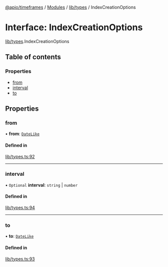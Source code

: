 [@apio/timeframes](../README.md) / [Modules](../modules.md) / [lib/types](../modules/lib_types.md) / IndexCreationOptions

# Interface: IndexCreationOptions

[lib/types](../modules/lib_types.md).IndexCreationOptions

## Table of contents

### Properties

- [from](lib_types.IndexCreationOptions.md#from)
- [interval](lib_types.IndexCreationOptions.md#interval)
- [to](lib_types.IndexCreationOptions.md#to)

## Properties

### from

• **from**: [`DateLike`](../modules/lib_types.md#datelike)

#### Defined in

[lib/types.ts:92](https://github.com/fatmatto/timeframes/blob/497de10/src/lib/types.ts#L92)

___

### interval

• `Optional` **interval**: `string` \| `number`

#### Defined in

[lib/types.ts:94](https://github.com/fatmatto/timeframes/blob/497de10/src/lib/types.ts#L94)

___

### to

• **to**: [`DateLike`](../modules/lib_types.md#datelike)

#### Defined in

[lib/types.ts:93](https://github.com/fatmatto/timeframes/blob/497de10/src/lib/types.ts#L93)
